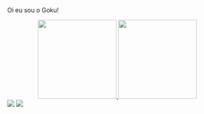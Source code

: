 Oi eu sou o Goku!
<div align="center" style="display: inline_block">
  <a href="https://github.com/PoulSoares619">
  <img height="180em"  src="https://github-readme-stats.vercel.app/api?username=PoulSoares619&show_icons=true&theme=great-gatsby&include_all_commits=true&count_private=true"/>
  <img height="180em"  src="https://github-readme-stats.vercel.app/api/top-langs/?username=PoulSoares619&layout=compact&langs_count=7&theme=great-gatsby"/>
</div>

<div style="display: inline_block"> 
  <a href="https://www.instagram.com/poul.pheez/" target="_blank"><img src="https://img.shields.io/badge/-Instagram-%23E4405F?style=for-the-badge&logo=instagram&logoColor=white" target="_blank"></a>
  <a href = "mailto:poul.pheez2@gmail.com"><img src="https://img.shields.io/badge/-Gmail-%23333?style=for-the-badge&logo=gmail&logoColor=red" target="_blank"></a>
  
</div>
